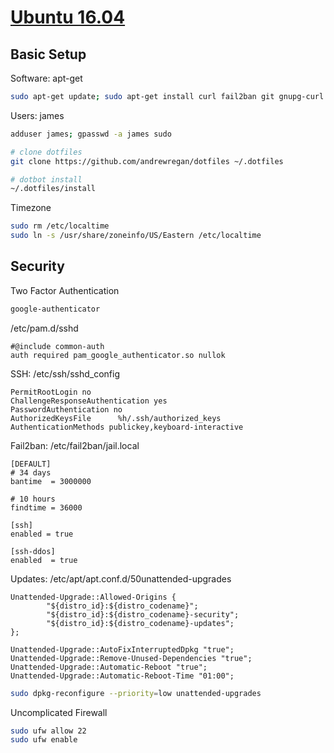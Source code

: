 [Ubuntu 16.04](https://github.com/jnwarp/cloud/)
================================================

Basic Setup
-----------

Software: apt-get
```bash
sudo apt-get update; sudo apt-get install curl fail2ban git gnupg-curl htop libpam-google-authenticator python ranger screenfetch ufw vim zsh
```

Users: james
```bash
adduser james; gpasswd -a james sudo
```

```bash
# clone dotfiles
git clone https://github.com/andrewregan/dotfiles ~/.dotfiles

# dotbot install
~/.dotfiles/install
```

Timezone
```bash
sudo rm /etc/localtime
sudo ln -s /usr/share/zoneinfo/US/Eastern /etc/localtime
```


Security
--------

Two Factor Authentication
```bash
google-authenticator
```

/etc/pam.d/sshd
```
#@include common-auth
auth required pam_google_authenticator.so nullok
```

SSH: /etc/ssh/sshd_config
```
PermitRootLogin no
ChallengeResponseAuthentication yes
PasswordAuthentication no
AuthorizedKeysFile      %h/.ssh/authorized_keys
AuthenticationMethods publickey,keyboard-interactive
```

Fail2ban: /etc/fail2ban/jail.local
```
[DEFAULT]
# 34 days
bantime  = 3000000

# 10 hours
findtime = 36000

[ssh]
enabled = true

[ssh-ddos]
enabled  = true
```

Updates: /etc/apt/apt.conf.d/50unattended-upgrades
```
Unattended-Upgrade::Allowed-Origins {
        "${distro_id}:${distro_codename}";
        "${distro_id}:${distro_codename}-security";
        "${distro_id}:${distro_codename}-updates";
};

Unattended-Upgrade::AutoFixInterruptedDpkg "true";
Unattended-Upgrade::Remove-Unused-Dependencies "true";
Unattended-Upgrade::Automatic-Reboot "true";
Unattended-Upgrade::Automatic-Reboot-Time "01:00";
```

```bash
sudo dpkg-reconfigure --priority=low unattended-upgrades
```

Uncomplicated Firewall
```bash
sudo ufw allow 22
sudo ufw enable
```
